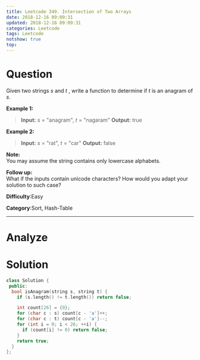 ```yaml
---
title: Leetcode 349. Intersection of Two Arrays
date: 2018-12-16 09:09:31
updated: 2018-12-16 09:09:31
categories: Leetcode
tags: Leetcode
notshow: true
top:
---
```


# Question


Given two strings  _s_  and  _t_ , write a function to determine if  _t_  is an anagram of  _s_.

**Example 1:**

> **Input:** _s_ = "anagram", _t_ = "nagaram"
> **Output:** true

**Example 2:**

> **Input:** _s_ = "rat", _t_ = "car"
> **Output:** false

**Note:**  
You may assume the string contains only lowercase alphabets.

**Follow up:**  
What if the inputs contain unicode characters? How would you adapt your solution to such case?

**Difficulty**:Easy

**Category**:Sort, Hash-Table

<!-- more -->

------------

# Analyze

# Solution

```cpp
class Solution {
 public:
  bool isAnagram(string s, string t) {
    if (s.length() != t.length()) return false;

    int count[26] = {0};
    for (char c : s) count[c - 'a']++;
    for (char c : t) count[c - 'a']--;
    for (int i = 0; i < 26; ++i) {
      if (count[i] != 0) return false;
    }
    return true;
  }
};
```